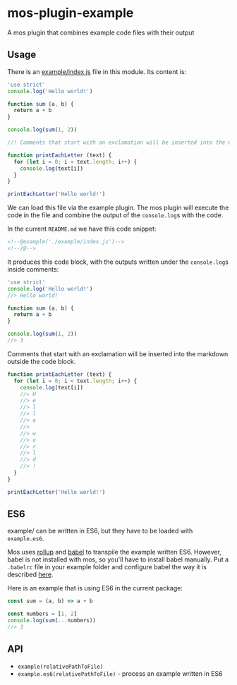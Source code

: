 # mos-plugin-example

A mos plugin that combines example code files with their output

## Usage

There is an [example/index.js](./example/index.js) file in this module. Its content is:

```js
'use strict'
console.log('Hello world!')

function sum (a, b) {
  return a + b
}

console.log(sum(1, 2))

//! Comments that start with an exclamation will be inserted into the markdown outside the code block.

function printEachLetter (text) {
  for (let i = 0; i < text.length; i++) {
    console.log(text[i])
  }
}

printEachLetter('Hello world!')
```

We can load this file via the example plugin. The mos plugin will execute the code in the file and combine the output of the `console.log`s with the code.

In the current `README.md` we have this code snippet:

```md
<!--@example('./example/index.js')-->
<!--/@-->
```

It produces this code block, with the outputs written under the `console.log`s inside comments:

<!--@example('./example/index.js')-->
``` js
'use strict'
console.log('Hello world!')
//> Hello world!

function sum (a, b) {
  return a + b
}

console.log(sum(1, 2))
//> 3
```

Comments that start with an exclamation will be inserted into the markdown outside the code block.

``` js
function printEachLetter (text) {
  for (let i = 0; i < text.length; i++) {
    console.log(text[i])
    //> H
    //> e
    //> l
    //> l
    //> o
    //>  
    //> w
    //> o
    //> r
    //> l
    //> d
    //> !
  }
}

printEachLetter('Hello world!')
```
<!--/@-->

## ES6

example/ can be written in ES6, but they have to be loaded with `example.es6`.

Mos uses [rollup](http://rollupjs.org) and [babel](babeljs.io) to transpile the example written ES6.
However, babel is not installed with mos, so you'll have to install babel manually. Put a `.babelrc` file in
your example folder and configure babel the way it is described [here](https://github.com/rollup/rollup-plugin-babel/tree/v2.4.0#configuring-babel).

Here is an example that is using ES6 in the current package:

<!--@example.es6('./example/es6.js')-->
``` js
const sum = (a, b) => a + b

const numbers = [1, 2]
console.log(sum(...numbers))
//> 3
```
<!--/@-->

## API

- `example(relativePathToFile)`
- `example.es6(relativePathToFile)` - process an example written in ES6
